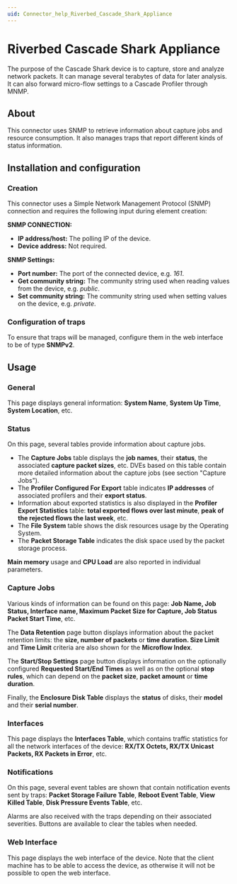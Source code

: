 ```yaml
---
uid: Connector_help_Riverbed_Cascade_Shark_Appliance
---
```


# Riverbed Cascade Shark Appliance

The purpose of the Cascade Shark device is to capture, store and analyze network packets. It can manage several terabytes of data for later analysis. It can also forward micro-flow settings to a Cascade Profiler through MNMP.

## About

This connector uses SNMP to retrieve information about capture jobs and resource consumption. It also manages traps that report different kinds of status information.

## Installation and configuration

### Creation

This connector uses a Simple Network Management Protocol (SNMP) connection and requires the following input during element creation:

**SNMP CONNECTION:**

- **IP address/host:** The polling IP of the device.
- **Device address:** Not required.

**SNMP Settings:**

- **Port number:** The port of the connected device, e.g. *161*.
- **Get community string:** The community string used when reading values from the device, e.g. *public*.
- **Set community string:** The community string used when setting values on the device, e.g. *private*.

### Configuration of traps

To ensure that traps will be managed, configure them in the web interface to be of type **SNMPv2**.

## Usage

### General

This page displays general information: **System Name**, **System Up Time**, **System Location**, etc.

### Status

On this page, several tables provide information about capture jobs.

- The **Capture Jobs** table displays the **job names**, their **status**, the associated **capture packet sizes**, etc. DVEs based on this table contain more detailed information about the capture jobs (see section "Capture Jobs").
- The **Profiler Configured For Export** table indicates **IP addresses** of associated profilers and their **export status**.
- Information about exported statistics is also displayed in the **Profiler Export Statistics** table: **total exported flows over last minute**, **peak of the rejected flows the last week**, etc.
- The **File System** table shows the disk resources usage by the Operating System.
- The **Packet Storage Table** indicates the disk space used by the packet storage process.

**Main memory** usage and **CPU Load** are also reported in individual parameters.

### Capture Jobs

Various kinds of information can be found on this page: **Job Name, Job Status, Interface name, Maximum Packet Size for Capture, Job Status Packet Start Time**, etc.

The **Data Retention** page button displays information about the packet retention limits: the **size, number of packets** or **time duration. Size Limit** and **Time Limit** criteria are also shown for the **Microflow Index**.

The **Start/Stop Settings** page button displays information on the optionally configured **Requested Start/End Times** as well as on the optional **stop rules**, which can depend on the **packet size**, **packet amount** or **time duration**.

Finally, the **Enclosure Disk Table** displays the **status** of disks, their **model** and their **serial number**.

### Interfaces

This page displays the **Interfaces Table**, which contains traffic statistics for all the network interfaces of the device: **RX/TX Octets, RX/TX Unicast Packets, RX Packets in Error**, etc.

### Notifications

On this page, several event tables are shown that contain notification events sent by traps: **Packet Storage Failure Table**, **Reboot Event Table**, **View Killed Table**, **Disk Pressure Events Table**, etc.

Alarms are also received with the traps depending on their associated severities. Buttons are available to clear the tables when needed.

### Web Interface

This page displays the web interface of the device. Note that the client machine has to be able to access the device, as otherwise it will not be possible to open the web interface.
